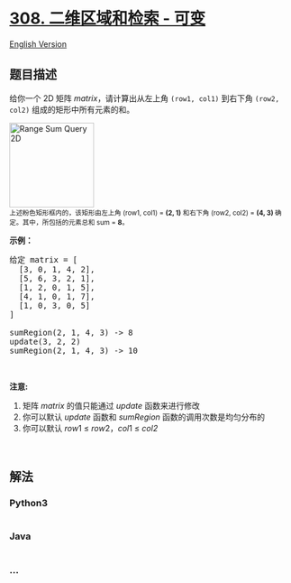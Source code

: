 # [308. 二维区域和检索 - 可变](https://leetcode-cn.com/problems/range-sum-query-2d-mutable)

[English Version](/solution/0300-0399/0308.Range%20Sum%20Query%202D%20-%20Mutable/README_EN.md)

## 题目描述

<!-- 这里写题目描述 -->

<p>给你一个 2D 矩阵&nbsp;<em>matrix</em>，请计算出从左上角&nbsp;<code>(row1, col1)</code> 到右下角 <code>(row2, col2)</code> 组成的矩形中所有元素的和。</p>

<p><img alt="Range Sum Query 2D" src="https://assets.leetcode-cn.com/aliyun-lc-upload/original_images/308_range_sum_query_2d_mutable.png" style="width: 150px;"><br>
<small>上述粉色矩形框内的，该矩形由左上角 (row1, col1) = <strong>(2, 1)</strong>&nbsp;和右下角&nbsp;(row2, col2) = <strong>(4, 3) </strong>确定。其中，所包括的元素总和 sum = <strong>8</strong>。</small></p>

<p><strong>示例：</strong></p>

<pre>给定 matrix = [
  [3, 0, 1, 4, 2],
  [5, 6, 3, 2, 1],
  [1, 2, 0, 1, 5],
  [4, 1, 0, 1, 7],
  [1, 0, 3, 0, 5]
]

sumRegion(2, 1, 4, 3) -&gt; 8
update(3, 2, 2)
sumRegion(2, 1, 4, 3) -&gt; 10
</pre>

<p>&nbsp;</p>

<p><strong>注意:</strong></p>

<ol>
	<li>矩阵 <em>matrix&nbsp;</em>的值只能通过&nbsp;<em>update&nbsp;</em>函数来进行修改</li>
	<li>你可以默认&nbsp;<em>update&nbsp;</em>函数和&nbsp;<em>sumRegion </em>函数的调用次数是均匀分布的</li>
	<li>你可以默认&nbsp;<em>row</em>1 &le; <em>row</em>2，<em>col</em>1 &le; <em>col2</em></li>
</ol>

<p>&nbsp;</p>


## 解法

<!-- 这里可写通用的实现逻辑 -->

<!-- tabs:start -->

### **Python3**

<!-- 这里可写当前语言的特殊实现逻辑 -->

```python

```

### **Java**

<!-- 这里可写当前语言的特殊实现逻辑 -->

```java

```

### **...**

```

```

<!-- tabs:end -->
